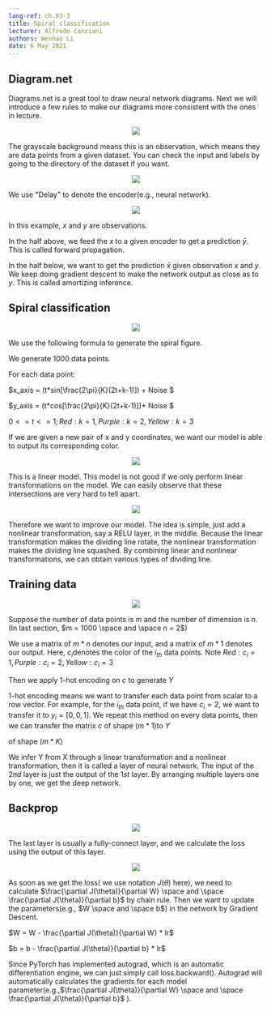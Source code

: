 ```yaml
---
lang-ref: ch.03-3             
title: Spiral classification 
lecturer: Alfredo Canziani 
authors: Wenhao Li          
date: 6 May 2021        
---                    
```





## Diagram.net

Diagrams.net is a great tool to draw neural network diagrams. Next we will introduce a few rules to make our diagrams more consistent with the ones in lecture.



<center>
<img src="{{site.baseurl}}/images\week03\03-3\figure7.png" style="background-color:#DCDCDC;" /><br>
</center>

The grayscale background means this is an observation, which means they are data points from a given dataset. You can check the input and labels by going to the directory of the dataset if you want.

<center>
<img src="{{site.baseurl}}/images\week03\03-3\figure9.png" style="background-color:#DCDCDC;" /><br>
</center>

We use "Delay" to denote the encoder(e.g., neural network).


<center>
<img src="{{site.baseurl}}/images\week03\03-3\figure10.png" style="background-color:#DCDCDC;" /><br>
</center>

In this example, $x$ and $y$  are observations.

In the half above, we feed the $x$ to a given encoder to get a prediction $\bar y$. This is called forward propagation.

In the half below, we want to get the prediction $\bar x$ given observation $x$ and $y$. We keep doing gradient descent to make the network output as close as to $y$. This is called amortizing inference.

## Spiral classification
<center>
<img src="{{site.baseurl}}/images\week03\03-3\figure1.png" style="background-color:#DCDCDC;" /><br>
</center>


We use the following formula to generate the spiral figure.

We generate 1000 data points. 

For each data point:

$x\_axis = (t*sin[\frac{2\pi}{K}(2t+k-1)]) + Noise $

$y\_axis = (t*cos[\frac{2\pi}{K}(2t+k-1)])+ Noise $

$0<=t<=1; Red: k = 1, Purple: k = 2, Yellow : k = 3$

If we are given a new pair of x and y coordinates, we want our model is able to output its corresponding color.

<center>
<img src="{{site.baseurl}}/images\week03\03-3\figure2.png" style="background-color:#DCDCDC;" /><br>
</center>

This is a linear model. This model is not good if we only perform linear transformations on the model. We can easily observe that these intersections are very hard to tell apart.

<center>
<img src="{{site.baseurl}}/images\week03\03-3\figure3.png" style="background-color:#DCDCDC;" /><br>
</center>

Therefore we want to improve our model. The idea is simple, just add a nonlinear transformation, say a RELU layer, in the middle. Because the linear transformation makes the dividing line rotate, the nonlinear transformation makes the dividing line squashed. By combining linear and nonlinear transformations, we can obtain various types of dividing line.

## Training data

<center>
<img src="{{site.baseurl}}/images\week03\03-3\figure4.png" style="background-color:#DCDCDC;" /><br>
</center>

Suppose the number of data points is $m$ and the number of dimension is $n$. (In last section, $m = 1000 \space and \space n = 2$)

We use a matrix of $m * n$ denotes our input, and a matrix of $m*1$ denotes our output. Here, $c_i$denotes the color of the $i_{th}$ data points. Note $Red: c_i = 1, Purple: c_i = 2, Yellow : c_i = 3$

Then we apply 1-hot encoding on $c$ to generate $Y$

1-hot encoding means we want to transfer each data point from scalar to a row vector. For example, for the $i_{th}$ data point, if we have $c_i = 2$, we want to transfer it to $y_i = [0, 0, 1]$. We repeat this method on every data points, then we can transfer the matrix $c$ of shape $(m*1)$to $Y$

of shape $(m*K)$

We infer Y from X through a linear transformation and a nonlinear transformation, then it is called a layer of neural network. The input of the $2nd$ layer is just the output of the $1st$ layer. By arranging multiple layers one by one, we get the deep network.

## Backprop

<center>
<img src="{{site.baseurl}}/images\week03\03-3\figure5.png" style="background-color:#DCDCDC;" /><br>
</center>

The last layer is usually a fully-connect layer, and we calculate the loss using the output of this layer.

<center>
<img src="{{site.baseurl}}/images\week03\03-3\figure6.png" style="background-color:#DCDCDC;" /><br>
</center>

As soon as we get the loss( we use notation $J(\theta)$ here), we need to calculate $\frac{\partial J(\theta)}{\partial W} \space and \space \frac{\partial J(\theta)}{\partial b}$ by chain rule. Then we want to update the parameters(e.g., $W \space and \space b$) in the network by Gradient Descent.  

$W = W -  \frac{\partial J(\theta)}{\partial W} * lr$

$b = b - \frac{\partial J(\theta)}{\partial b} * lr$

Since PyTorch has implemented autograd, which is an automatic differentiation engine, we can just simply call loss.backward(). Autograd will automatically calculates the gradients for each model parameter(e.g.,$\frac{\partial J(\theta)}{\partial W} \space and \space \frac{\partial J(\theta)}{\partial b}$  ).

